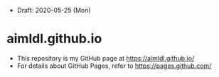 * Draft: 2020-05-25 (Mon)
# aimldl.github.io
* This repository is my GitHub page at https://aimldl.github.io/
* For details about GitHub Pages, refer to https://pages.github.com/
